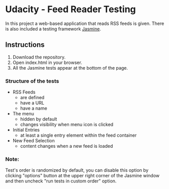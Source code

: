 # Udacity - Feed Reader Testing

In this project a web-based application that reads RSS feeds is given. There is also included a testing framework [Jasmine](http://jasmine.github.io/).


## Instructions

1. Download the repository.
2. Open index.html in your browser.
3. All the Jasmine tests appear at the bottom of the page.

### Structure of the tests

* RSS Feeds
    * are defined
    * have a URL
    * have a name
* The menu
    * hidden by default
    * changes visibility when menu icon is clicked
* Initial Entries
    * at least a single entry element within the feed container
* New Feed Selection
    * content changes when a new feed is loaded

### Note:

Test's order is randomized by default, you can disable this option by clicking "options" button at the upper right corner of the Jasmine window and then uncheck "run tests in custom order" option.